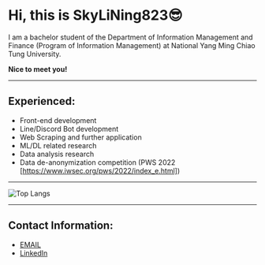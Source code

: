 # Hi, this is SkyLiNing823😎
I am a bachelor student of the Department of Information Management and Finance (Program of Information Management) at National Yang Ming Chiao Tung University.

**Nice to meet you!**

---
## Experienced:
* Front-end development  
* Line/Discord Bot development   
* Web Scraping and further application 
* ML/DL related research 
* Data analysis research
* Data de-anonymization competition (PWS 2022 [https://www.iwsec.org/pws/2022/index_e.html])

---

![Top Langs](https://github-readme-stats.vercel.app/api/top-langs/?username=SkyLiNing823&layout=donuts&size_weight=0&count_weight=1)

---
## Contact Information:
* [EMAIL](mailto:flamesky823@gmail.com)
* [LinkedIn](https://www.linkedin.com/in/tien-ning-lee-96a04b252/)
  
<!--
**SkyLiNing823/SkyLiNing823** is a ✨ _special_ ✨ repository because its `README.md` (this file) appears on your GitHub profile.

Here are some ideas to get you started:

- 🔭 I’m currently working on ...
- 🌱 I’m currently learning ...
- 👯 I’m looking to collaborate on ...
- 🤔 I’m looking for help with ...
- 💬 Ask me about ...
- 📫 How to reach me: ...
- 😄 Pronouns: ...
- ⚡ Fun fact: ...
-->
